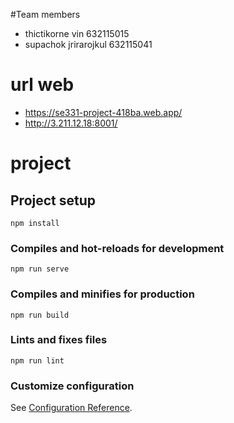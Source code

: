 #Team members
- thictikorne vin 632115015
- supachok jrirarojkul 632115041

# url web
- https://se331-project-418ba.web.app/
- http://3.211.12.18:8001/

# project

## Project setup
```
npm install
```

### Compiles and hot-reloads for development
```
npm run serve
```

### Compiles and minifies for production
```
npm run build
```

### Lints and fixes files
```
npm run lint
```

### Customize configuration
See [Configuration Reference](https://cli.vuejs.org/config/).
